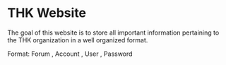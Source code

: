 # THK Website
The goal of this website is to store all important information pertaining to the THK organization in a well organized format. 

Format: Forum , Account , User , Password 
